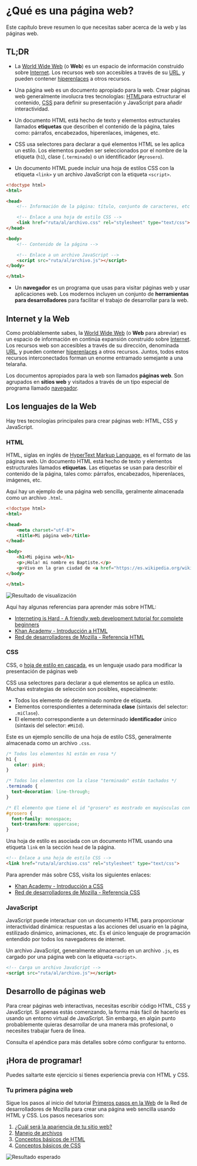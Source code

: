 # ¿Qué es una página web?

Este capítulo breve resumen lo que necesitas saber acerca de la web y las páginas web.

## TL;DR

* La [World Wide Web](https://es.wikipedia.org/wiki/World_Wide_Web) (o **Web**) es un espacio de información construido sobre  [Internet](https://es.wikipedia.org/wiki/Internet). Los recursos web son accesibles a través de su [URL](https://es.wikipedia.org/wiki/Localizador_de_recursos_uniforme), y pueden contener [hiperenlaces](https://en.wikipedia.org/wiki/Hyperlink) a otros recursos.

* Una página web es un documento apropiado para la web. Crear páginas web generalmente involucra tres tecnologías: [HTML](https://es.wikipedia.org/wiki/HTML)para estructurar el contenido,  [CSS](https://es.wikipedia.org/wiki/CSS) para definir su presentación y JavaScript para añadir interactividad. 

* Un documento HTML está hecho de texto y elementos estructurales llamados **etiquetas** que describen el contenido de la página, tales como: párrafos, encabezados, hiperenlaces, imágenes, etc.

* CSS usa selectores para declarar a qué elementos HTML se les aplica un estilo. Los elementos pueden ser seleccionados por el nombre de la etiqueta (`h1`), clase (`.terminado`) o un identificador (`#grosero`).

* Un documento HTML puede incluir una hoja de estilos CSS con la etiqueta `<link>` y un archivo JavaScript con la etiqueta `<script>`.

```html
<!doctype html>
<html>

<head>
    <!-- Información de la página: título, conjunto de caracteres, etc -->

    <!-- Enlace a una hoja de estilo CSS -->
    <link href="ruta/al/archivo.css" rel="stylesheet" type="text/css">
</head>

<body>
    <!-- Contenido de la página -->

    <!-- Enlace a un archivo JavaScript -->
    <script src="ruta/al/archivo.js"></script>
</body>

</html>
```

* Un **navegador** es un programa que usas para visitar páginas web y usar aplicaciones web. Los modernos incluyen un conjunto de **herramientas para desarrolladores** para facilitar el trabajo de desarrollar para la web.

## Internet y la Web

Como problablemente sabes, la [World Wide Web](https://es.wikipedia.org/wiki/World_Wide_Web) (o **Web** para abreviar) es un espacio de información en continúa expansión construido sobre  [Internet](https://es.wikipedia.org/wiki/Internet). Los recursos web son accesibles a través de su dirección, denominada  [URL](https://es.wikipedia.org/wiki/Localizador_de_recursos_uniforme), y pueden contener [hiperenlaces](https://en.wikipedia.org/wiki/Hyperlink) a otros recursos. Juntos, todos estos recursos interconectados forman un enorme entramado semejante a una telaraña.

Los documentos apropiados para la web son llamados **páginas web**. Son agrupados en **sitios web** y visitados a través de un tipo especial de programa llamado [navegador](https://es.wikipedia.org/wiki/Navegador_web).

## Los lenguajes de la Web

Hay tres tecnologías principales para crear páginas web: HTML, CSS y JavaScript.

### HTML

HTML, siglas en inglés de [HyperText Markup Language](https://es.wikipedia.org/wiki/HTML), 
es el formato de las páginas web. Un documento HTML está hecho de texto y elementos estructurales llamados **etiquetas**. Las etiquetas se usan para describir el contenido de la página, tales como: párrafos, encabezados, hiperenlaces, imágenes, etc.

Aquí hay un ejemplo de una página web sencilla, geralmente almacenada como un archivo `.html`.


```html
<!doctype html>
<html>

<head>
    <meta charset="utf-8">
    <title>Mi página web</title>
</head>

<body>
    <h1>Mi página web</h1>
    <p>¡Hola! mi nombre es Baptiste.</p>
    <p>Vivo en la gran ciudad de <a href="https://es.wikipedia.org/wiki/Burdeos">Bordeos</a>.</p>
</body>

</html>
```

![Resultado de visualización](images/chapter13-01.png)

Aquí hay algunas referencias para aprender más sobre HTML:

* [Interneting is Hard - A friendly web development tutorial for complete beginners](https://internetingishard.com/html-and-css/)
* [Khan Academy - Introducción a HTML](https://es.khanacademy.org/computing/computer-programming/html-css#intro-to-html)
* [Red de desarrolladores de Mozilla - Referencia HTML](https://developer.mozilla.org/es/docs/Web/HTML/Reference)

### CSS

CSS, o [hoja de estilo en cascada](https://es.wikipedia.org/wiki/CSS), es un lenguaje usado para modificar la presentación de páginas web

CSS usa selectores para declarar a qué elementos se aplica un estilo. Muchas estrategias de selección son posibles, especialmente:

* Todos los elemento de determinado nombre de etiqueta.
* Elementos correspondientes a determinada **clase** (sintaxis del selector: `.miClase`).
* El elemento correspondiente a un determinado **identificador** único (sintaxis del selector: `#MiId`).

Este es un ejemplo sencillo de una hoja de estilo CSS, generalmente almacenada como un archivo `.css`.

```css
/* Todos los elementos h1 están en rosa */
h1 {
   color: pink;
}

/* Todos los elementos con la clase "terminado" están tachados */
.terminado {
  text-decoration: line-through;
}

/* El elemento que tiene el id "grosero" es mostrado en mayúsculas con un tipo de fuente especial */
#grosero {
  font-family: monospace;
  text-transform: uppercase;
}
```

Una hoja de estilo es asociada con un documento HTML usando una etiqueta `link` en la sección `head` de la página.

```html
<!-- Enlace a una hoja de estilo CSS -->
<link href="ruta/al/archivo.css" rel="stylesheet" type="text/css">
```
Para aprender más sobre CSS, visita los siguientes enlaces:

* [Khan Academy - Introducción a CSS](https://es.khanacademy.org/computing/computer-programming/html-css#intro-to-css)
* [Red de desarrolladores de Mozilla - Referencia CSS](https://developer.mozilla.org/es/docs/Web/CSS/Reference)

### JavaScript

JavaScript puede interactuar con un documento HTML para proporcionar interactividad dinámica: respuestas a las acciones del usuario en la página, estilizado dinámico, animaciones, etc. Es el único lenguaje de programación entendido por todos los navegadores de internet.

Un archivo JavaScript, generalmente almacenado en un archivo `.js`, es cargado por una página web con la etiqueta `<script>`. 

```html
<!-- Carga un archivo JavaScript -->
<script src="ruta/al/archivo.js"></script>
```

## Desarrollo de páginas web

Para crear páginas web interactivas, necesitas escribir código HTML, CSS y JavaScript. Si apenas estás comenzando, la forma más fácil de hacerlo es usando un entorno virtual de JavaScript. Sin embargo, en algún punto probablemente quieras desarrollar de una manera más profesional, o necesites trabajar fuera de línea.

Consulta el apéndice para más detalles sobre cómo configurar tu entorno.

## ¡Hora de programar!

Puedes saltarte este ejercicio si tienes experiencia previa con HTML y CSS.

### Tu primera página web

Sigue los pasos al inicio del tutorial [Primeros pasos en la Web](https://developer.mozilla.org/es/docs/Learn/Getting_started_with_the_web) de la Red de desarrolladores de Mozilla para crear una página web sencilla usando HTML y CSS. Los pasos necesarios son:

1. [¿Cuál será la apariencia de tu sitio web?](https://developer.mozilla.org/es/docs/Learn/Getting_started_with_the_web/What_will_your_website_look_like)
1. [Manejo de archivos](https://developer.mozilla.org/es/docs/Learn/Getting_started_with_the_web/Dealing_with_files)
1. [Conceptos básicos de HTML](https://developer.mozilla.org/es/docs/Learn/Getting_started_with_the_web/HTML_basics)
1. [Conceptos básicos de CSS](https://developer.mozilla.org/es/docs/Learn/Getting_started_with_the_web/CSS_basics)

![Resultado esperado](images/chapter12-02.png)